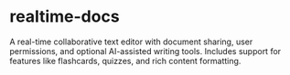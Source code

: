 # realtime-docs
A real-time collaborative text editor with document sharing, user permissions, and optional AI-assisted writing tools. Includes support for features like flashcards, quizzes, and rich content formatting.
